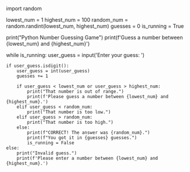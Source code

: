 import random

lowest_num = 1
highest_num = 100
random_num = random.randint(lowest_num, highest_num)
guesses = 0
is_running = True

print("Python Number Guessing Game")
print(f'Guess a number between {lowest_num} and {highest_num}')

while is_running:
    user_guess = input('Enter your guess: ')

    if user_guess.isdigit():
        user_guess = int(user_guess)
        guesses += 1

        if user_guess < lowest_num or user_guess > highest_num:
            print("That number is out of range.")
            print(f'Please guess a number between {lowest_num} and {highest_num}.')
        elif user_guess < random_num:
            print("That number is too low.")
        elif user_guess > random_num:
            print("That number is too high.")
        else:
            print(f"CORRECT! The answer was {random_num}.")
            print(f"You got it in {guesses} guesses.")
            is_running = False
    else:
        print("Invalid guess.")
        print(f'Please enter a number between {lowest_num} and {highest_num}.')
